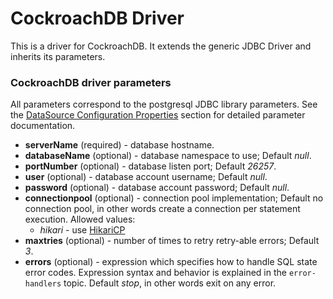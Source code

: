 # CockroachDB Driver

This is a driver for CockroachDB. It extends the generic JDBC Driver and
inherits its parameters.

### CockroachDB driver parameters

All parameters correspond to the postgresql JDBC library parameters. See
the
[DataSource Configuration Properties](https://jdbc.postgresql.org/documentation/81/ds-ds.html)
section for detailed parameter documentation.

* **serverName** (required) - database hostname.
* **databaseName** (optional) - database namespace to use; Default *null*.
* **portNumber** (optional) - database listen port; Default *26257*.
* **user** (optional) - database account username; Default *null*.
* **password** (optional) - database account password; Default *null*.
* **connectionpool** (optional) - connection pool implementation; Default
  no connection pool, in other words create a connection per statement execution.
  Allowed values:
    * *hikari* -
      use [HikariCP](https://github.com/brettwooldridge/HikariCP)
* **maxtries** (optional) - number of times to retry retry-able errors; Default *3*.
* **errors** (optional) - expression which specifies how to handle SQL state error codes.
  Expression syntax and behavior is explained in the `error-handlers` topic. Default
  *stop*, in other words exit on any error.
